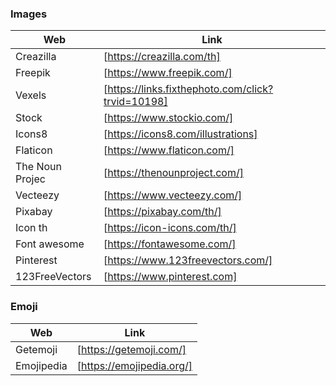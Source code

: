 ### Images

| Web | Link |
| ------ | ------ |
| Creazilla | [https://creazilla.com/th] |
| Freepik | [https://www.freepik.com/] |
| Vexels | [https://links.fixthephoto.com/click?trvid=10198] |
| Stock | [https://www.stockio.com/] |
| Icons8 | [https://icons8.com/illustrations] |
| Flaticon | [https://www.flaticon.com/] |
| The Noun Projec | [https://thenounproject.com/] |
| Vecteezy | [https://www.vecteezy.com/] |
| Pixabay | [https://pixabay.com/th/] |
| Icon th | [https://icon-icons.com/th/] |
| Font awesome | [https://fontawesome.com/] |
| Pinterest | [https://www.123freevectors.com/] |
| 123FreeVectors | [https://www.pinterest.com] |

### Emoji

| Web | Link |
| ------ | ------ |
| Getemoji | [https://getemoji.com/] |
| Emojipedia | [https://emojipedia.org/] |
